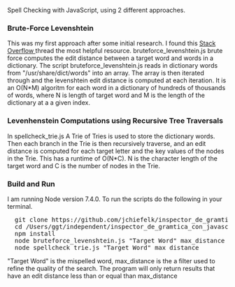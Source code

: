 <p>
  Spell Checking with JavaScript, using 2 different approaches.
</p>

<h3>Brute-Force Levenshtein</h3>

<p>
  This was my first approach after some initial research.  I found this
  <a href="http://stackoverflow.com/questions/2294915/what-algorithm-gives-suggestions-in-a-spell-checker">
   Stack Overflow   
  </a> thread the most helpful resource.  bruteforce_levenshtein.js brute force computes the edit distance between a 
  target word and words in a dictionary. The script bruteforce_levenshtein.js reads in dictionary words from 
  "/usr/share/dict/words" into an array.  The array is then iterated through and the levenshtein edit distance is 
  computed at each iteration.  It is an O(N*M) algoritm for each word in a dictionary of hundreds of thousands of words,       where N is length of target word and M is the length of the dictionary at a a given index.
</p>

<h3>Levenhenstein Computations using Recursive Tree Traversals</h3>

<p> 
In spellcheck_trie.js A Trie of Tries is used to store the dictionary words.  Then each branch in the Trie is then recursively traverse, and an       edit distance is computed for each target letter and the key values of the nodes in the Trie.  This has a runtime of O(N*C).   N is the character length of the target word and C is the number of nodes in the Trie.
</p>

<h3>Build and Run</h3>

<p>
  I am running Node version 7.4.0.  To run the scripts do the following in your terminal.   
</p>
<pre>
  git clone https://github.com/jchiefelk/inspector_de_gramtica_con_javascript.git
  cd /Users/ggt/independent/inspector_de_gramtica_con_javascript
  npm install
  node bruteforce_levenshtein.js "Target Word" max_distance
  node spellcheck_trie.js "Target Word" max_distance
</pre>

<p>
"Target Word" is the mispelled word, max_distance is the a filter used to refine the quality of the search.  The program will only return results that have an edit distance less than or equal than max_distance
</p>

